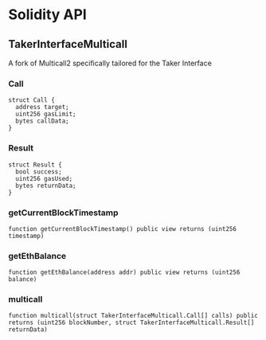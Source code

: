 # Solidity API

## TakerInterfaceMulticall

A fork of Multicall2 specifically tailored for the Taker Interface

### Call

```solidity
struct Call {
  address target;
  uint256 gasLimit;
  bytes callData;
}
```

### Result

```solidity
struct Result {
  bool success;
  uint256 gasUsed;
  bytes returnData;
}
```

### getCurrentBlockTimestamp

```solidity
function getCurrentBlockTimestamp() public view returns (uint256 timestamp)
```

### getEthBalance

```solidity
function getEthBalance(address addr) public view returns (uint256 balance)
```

### multicall

```solidity
function multicall(struct TakerInterfaceMulticall.Call[] calls) public returns (uint256 blockNumber, struct TakerInterfaceMulticall.Result[] returnData)
```

